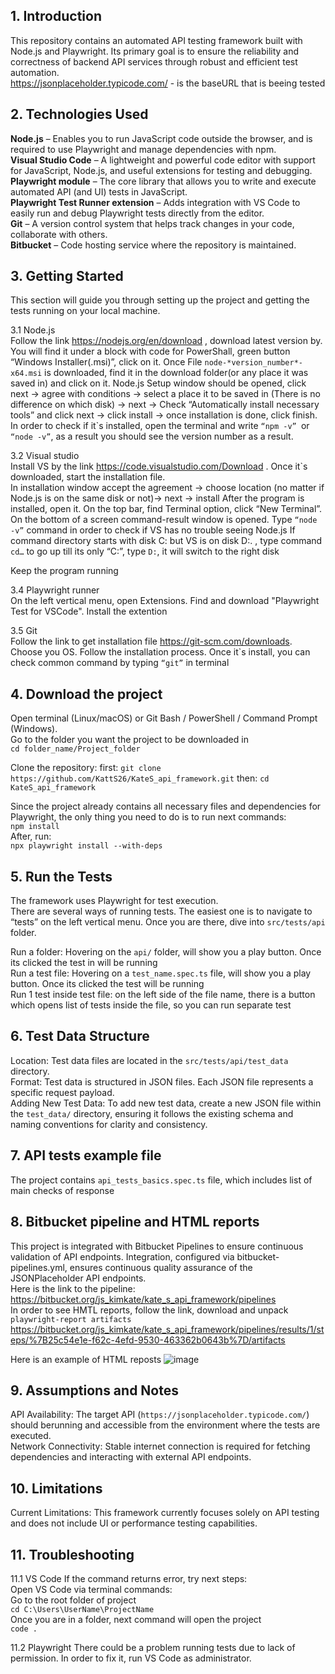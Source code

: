 ## 1. Introduction<br/>

This repository contains an automated API testing framework built with Node.js and Playwright. Its primary goal is to ensure the reliability and correctness of backend API services through robust and efficient test automation.<br/>
https://jsonplaceholder.typicode.com/ - is the baseURL that is beeing tested<br/>



## 2. Technologies Used <br/>

**Node.js** – Enables you to run JavaScript code outside the browser, and is required to use Playwright and manage dependencies with npm.<br/>
**Visual Studio Code** – A lightweight and powerful code editor with support for JavaScript, Node.js, and useful extensions for testing and debugging.<br/>
**Playwright module** – The core library that allows you to write and execute automated API (and UI) tests in JavaScript.<br/>
**Playwright Test Runner extension** – Adds integration with VS Code to easily run and debug Playwright tests directly from the editor.<br/>
**Git** – A version control system that helps track changes in your code, collaborate with others.<br/>
**Bitbucket** –  Code hosting service where the repository is maintained.<br/>



## 3. Getting Started<br/>

This section will guide you through setting up the project and getting the tests running on your local machine.

3.1 Node.js<br/>
Follow the link https://nodejs.org/en/download , download latest version by. You will find it under a block with code for PowerShall, green button “Windows Installer(.msi)”,  click on it.
Once File  ```node-*version_number*-x64.msi```  is downloaded, find it in the download folder(or any place it was saved in) and click on it.
Node.js Setup window should be opened, click next -> agree with conditions -> select a place it to be saved in (There is no difference on which disk) -> next -> Check “Automatically install necessary tools” and click next -> click install -> once installation is done, click finish.
In order to check if it`s installed, open the terminal and write ```“npm -v” ```or ```“node -v”```, as a result you should see the version number as a result.

3.2 Visual studio<br/>
Install VS by the link https://code.visualstudio.com/Download . Once it`s downloaded, start the installation file.  
In installation window accept the agreement -> choose location (no matter if Node.js is on the same disk or not)-> next -> install
After the program is installed, open it. On the top bar, find Terminal option, click “New Terminal”. On the bottom of a screen command-result window is opened. Type ```“node -v”``` command in order to check if VS has no trouble seeing Node.js
If command directory starts with disk C: but VS is on disk D:. , type command ```cd…``` to go up till its only “C:”, type ```D:```, it will switch to the right disk

Keep the program running 


3.4  Playwright runner<br/>
On the left vertical menu, open Extensions. Find and download "Playwright Test for VSCode". Install the extention

3.5 Git<br/>
Follow the link to get installation file https://git-scm.com/downloads. Choose you OS. Follow the installation process. Once it`s install, you can check common command by typing ```“git”``` in terminal


## 4. Download the project<br/>

Open terminal (Linux/macOS) or Git Bash / PowerShell / Command Prompt (Windows).<br/>
Go to the folder you want the project to be downloaded in <br/>
```cd folder_name/Project_folder```

Clone the repository:
first:
```git clone https://github.com/KattS26/KateS_api_framework.git```
then:
```cd KateS_api_framework```

Since the project already contains all necessary files and dependencies for Playwright, the only thing you need to do is to run next commands:<br/>
```npm install ```<br/> 
After, run:<br/>
```npx playwright install --with-deps```<br/>


## 5. Run the Tests <br/>

The framework uses Playwright for test execution.<br/>
There are several ways of running tests. The easiest one is to navigate to “tests” on the left vertical menu. Once you are there, dive into  ```src/tests/api``` folder. <br/>

Run a folder: Hovering on the ```api/``` folder, will show you a play button. Once its clicked the test in  will be running <br/>
Run a test file: Hovering on a ```test_name.spec.ts``` file, will show you a play button. Once its clicked the test will be running <br/>
Run 1 test inside test file: on the left side of the file name, there is a button which opens list of tests inside the file, so you can run separate test <br/>



## 6. Test Data Structure <br/>

Location: Test data files are located in the ```src/tests/api/test_data``` directory.<br/>
Format: Test data is structured in JSON files. Each JSON file represents a specific request payload.<br/>
Adding New Test Data: To add new test data, create a new JSON file within the ```test_data/``` directory, ensuring it follows the existing schema and naming conventions for clarity and consistency.<br/>



## 7. API tests example file<br/>

The project contains ```api_tests_basics.spec.ts``` file, which includes list of main checks of response<br/>

## 8. Bitbucket pipeline and HTML reports <br/>

This project is integrated with Bitbucket Pipelines to ensure continuous validation of API endpoints. Integration, configured via bitbucket-pipelines.yml, ensures continuous quality assurance of the JSONPlaceholder API endpoints.<br/>
Here is the link to the pipeline:<br/>
https://bitbucket.org/js_kimkate/kate_s_api_framework/pipelines<br/>
In order to see HMTL reports, follow the link, download and unpack ```playwright-report artifacts```<br/>
https://bitbucket.org/js_kimkate/kate_s_api_framework/pipelines/results/1/steps/%7B25c54e1e-f62c-4efd-9530-463362b0643b%7D/artifacts<br/>

Here is an example of HTML reposts
![image](https://github.com/user-attachments/assets/e8ebbedc-13f3-4817-94d8-cee99867e53e)


## 9. Assumptions and Notes<br/>

API Availability: The target API (```https://jsonplaceholder.typicode.com/```) should berunning and accessible from the environment where the tests are executed.<br/>
Network Connectivity: Stable internet connection is required for fetching dependencies and interacting with external API endpoints.<br/>



## 10. Limitations<br/>

Current Limitations: This framework currently focuses solely on API testing and does not include UI or performance testing capabilities.<br/>



## 11. Troubleshooting<br/>

11.1 VS Code
If the command returns error, try next steps:<br/>
Open VS Code via terminal commands:<br/>
Go to the root folder of project<br/>
```cd C:\Users\UserName\ProjectName```<br/>
Once you are in a folder, next command will open the project<br/>
```code .```<br/>

11.2 Playwright 
There could be a problem running tests due to lack of permission. In order to fix it, run VS Code as administrator.  <br/>

